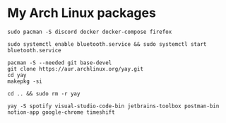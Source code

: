 # My Arch Linux packages

```
sudo pacman -S discord docker docker-compose firefox 
```

```
sudo systemctl enable bluetooth.service && sudo systemctl start bluetooth.service
```

```
pacman -S --needed git base-devel
git clone https://aur.archlinux.org/yay.git
cd yay
makepkg -si
```

```
cd .. && sudo rm -r yay
```

```
yay -S spotify visual-studio-code-bin jetbrains-toolbox postman-bin notion-app google-chrome timeshift
```
